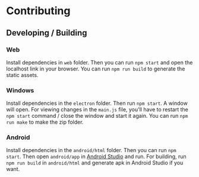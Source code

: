 # Contributing

## Developing / Building

### Web
Install dependencies in `web` folder. Then you can run `npm start` and open the localhost link in your browser. You can run `npm run build` to generate the static assets.

### Windows
Install dependencies in the `electron` folder. Then run `npm start`. A window will open. For viewing changes in the `main.js` file, you'll have to restart the `npm start` command / close the window and start it again. You can run `npm run make` to make the zip folder.

### Android
Install dependencies in the `android/html` folder. Then you can run `npm start`. Then open `android/app` in [Android Studio](https://developer.android.com/studio) and run. For building, run `npm run build` in `android/html` and generate apk in Android Studio if you want.
